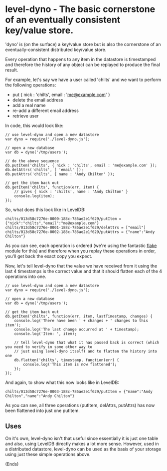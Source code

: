 # level-dyno - The basic cornerstone of an eventually consistent key/value store. #

'dyno' is (on the surface) a key/value store but is also the cornerstone of an eventually-consistent distributed
key/value store.

Every operation that happens to any item in the datastore is timestamped and therefore the history of any object can be
replayed to produce the final result.

For example, let's say we have a user called 'chilts' and we want to perform the following operations:

* put { nick : 'chilts', email : 'me@example.com' }
* delete the email address
* add a real name
* re-add a different email address
* retrieve user

In code, this would look like:

```
// use level-dyno and open a new datastore
var dyno = require('./level-dyno.js');

// open a new database
var db = dyno('/tmp/users');

// do the above sequence
db.putItem('chilts', { nick : 'chilts', email : 'me@example.com' });
db.delAttrs('chilts', [ 'email' ]);
db.putAttrs('chilts', { name : 'Andy Chilton' });

// get the item back out
db.getItem('chilts', function(err, item) {
    // gives { nick : 'chilts', name : 'Andy Chilton' }
    console.log(item);
});
```

So, what does this look like in LevelDB:

```
chilts/013d58c7276e-0000-188c-786ae2e1f629/putItem = {"nick":"chilts","email":"me@example.com"}
chilts/013d58c7276e-0001-188c-786ae2e1f629/delAttrs = ["email"]
chilts/013d58c7276e-0002-188c-786ae2e1f629/putAttrs = {"name":"Andy Chilton"}
```

As you can see, each operation is ordered (we're using the fantastic [flake](https://npmjs.org/package/flake) module
for this) and therefore when you replay these operations in order, you'll get back the exact copy you expect.

Now, let's tell level-dyno that the value we have received from it using the last 4 timestamps is the correct value and
that it should flatten each of the 4 operations into one.

```
// use level-dyno and open a new datastore
var dyno = require('./level-dyno.js');

// open a new database
var db = dyno('/tmp/users');

// get the item back out
db.getItem('chilts', function(err, item, lastTimestamp, changes) {
    console.log('There have been ' + changes + ' changes to this item');
    console.log('The last change occurred at ' + timestamp);
    console.log('Item: ', item);

    // tell level-dyno that what it has passed back is correct (which you need to verify in some other way to
    // just using level-dyno itself) and to flatten the history into one
    db.flatten('chilts', timestamp, function(err) {
        console.log('This item is now flattened');
    });
});
```

And again, to show what this now looks like in LevelDB:

```
chilts/013d58c7276e-0003-188c-786ae2e1f629/putItem = {"name":"Andy Chilton","name":"Andy Chilton"}
```

As you can see, all three operations (putItem, delAttrs, putAttrs) has now been flattened into just one putItem.

## Uses ##

On it's own, level-dyno isn't that useful since essentially it is just one table and also, using LevelDB directly makes
a lot more sense. However, used in a distributed datastore, level-dyno can be used as the basis of your storage using
just these simple operations above.

(Ends)
